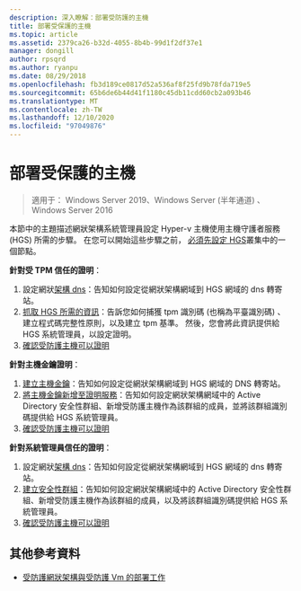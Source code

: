```yaml
---
description: 深入瞭解：部署受防護的主機
title: 部署受保護的主機
ms.topic: article
ms.assetid: 2379ca26-b32d-4055-8b4b-99d1f2df37e1
manager: dongill
author: rpsqrd
ms.author: ryanpu
ms.date: 08/29/2018
ms.openlocfilehash: fb3d189ce0817d52a536af8f25fd9b78fda719e5
ms.sourcegitcommit: 65b6de6b44d41f1180c45db11cdd60cb2a093b46
ms.translationtype: MT
ms.contentlocale: zh-TW
ms.lasthandoff: 12/10/2020
ms.locfileid: "97049876"
---
```

# <a name="deploy-guarded-hosts"></a>部署受保護的主機

>適用于： Windows Server 2019、Windows Server (半年通道) 、Windows Server 2016

本節中的主題描述網狀架構系統管理員設定 Hyper-v 主機使用主機守護者服務 (HGS) 所需的步驟。 在您可以開始這些步驟之前， [必須先設定 HGS](guarded-fabric-setting-up-the-host-guardian-service-hgs.md)叢集中的一個節點。

**針對受 TPM 信任的證明**：
1. 設定網狀[架構 dns](guarded-fabric-configuring-fabric-dns.md)：告知如何設定從網狀架構網域到 HGS 網域的 dns 轉寄站。
2. [抓取 HGS 所需的資訊](guarded-fabric-tpm-trusted-attestation-capturing-hardware.md)：告訴您如何捕獲 tpm 識別碼 (也稱為平臺識別碼) 、建立程式碼完整性原則，以及建立 tpm 基準。 然後，您會將此資訊提供給 HGS 系統管理員，以設定證明。
3. [確認受防護主機可以證明](guarded-fabric-confirm-hosts-can-attest-successfully.md)

**針對主機金鑰證明**：
1. [建立主機金鑰](guarded-fabric-create-host-key.md#create-a-host-key)：告知如何設定從網狀架構網域到 HGS 網域的 DNS 轉寄站。
2. [將主機金鑰新增至證明服務](guarded-fabric-create-host-key.md#add-the-host-key-to-the-attestation-service)：告知如何設定網狀架構網域中的 Active Directory 安全性群組、新增受防護主機作為該群組的成員，並將該群組識別碼提供給 HGS 系統管理員。
3. [確認受防護主機可以證明](guarded-fabric-confirm-hosts-can-attest-successfully.md)


**針對系統管理員信任的證明**：
1. 設定網狀[架構 dns](guarded-fabric-configuring-fabric-dns.md)：告知如何設定從網狀架構網域到 HGS 網域的 dns 轉寄站。
2. [建立安全性群組](guarded-fabric-admin-trusted-attestation-creating-a-security-group.md)：告知如何設定網狀架構網域中的 Active Directory 安全性群組、新增受防護主機作為該群組的成員，以及將該群組識別碼提供給 HGS 系統管理員。
3. [確認受防護主機可以證明](guarded-fabric-confirm-hosts-can-attest-successfully.md)


## <a name="additional-references"></a>其他參考資料

- [受防護網狀架構與受防護 Vm 的部署工作](guarded-fabric-deploying-hgs-overview.md#deployment-tasks-for-guarded-fabrics-and-shielded-vms)
